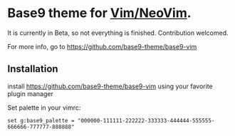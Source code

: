 # Base9 theme for [Vim/NeoVim](https://neovim.io/).
It is currently in Beta, so not everything is finished. Contribution welcomed.

For more info, go to https://github.com/base9-theme/base9-vim

<details style="display: none;">
<summary>View screenshots</summary>
</details>

## Installation


install https://github.com/base9-theme/base9-vim
using your favorite plugin manager



Set palette in your vimrc:
```
set g:base9_palette = "000000-111111-222222-333333-444444-555555-666666-777777-888888"
```

